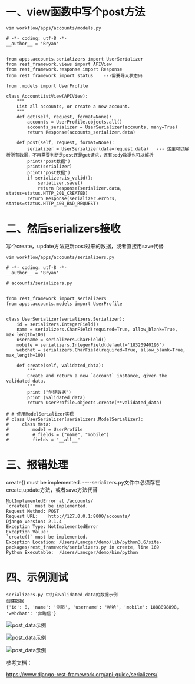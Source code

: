 # 一、view函数中写个post方法
```
vim workflow/apps/accounts/models.py
```
```
# -*- coding: utf-8 -*-
__author__ = 'Bryan'


from apps.accounts.serializers import UserSerializer
from rest_framework.views import APIView
from rest_framework.response import Response
from rest_framework import status    ---需要导入状态码

from .models import UserProfile

class AccountListView(APIView):
    """
    List all accounts, or create a new account.
    """
    def get(self, request, format=None):
        accounts = UserProfile.objects.all()
        accounts_serializer = UserSerializer(accounts, many=True)
        return Response(accounts_serializer.data)

    def post(self, request, format=None):
        serializer = UserSerializer(data=request.data)   --- 这里可以解析所有数据，不再需要判断是post还是get请求，还有body数据也可以解析
        print("post数据")
        print(serializer)
        print("post数据")
        if serializer.is_valid():
            serializer.save()
            return Response(serializer.data, status=status.HTTP_201_CREATED)
        return Response(serializer.errors, status=status.HTTP_400_BAD_REQUEST)
```
# 二、然后serializers接收
写个create，update方法更新post过来的数据，或者直接用save代替
```
vim workflow/apps/accounts/serializers.py
```
```
# -*- coding: utf-8 -*-
__author__ = 'Bryan'

# accounts/serializers.py


from rest_framework import serializers
from apps.accounts.models import UserProfile


class UserSerializer(serializers.Serializer):
    id = serializers.IntegerField()
    name = serializers.CharField(required=True, allow_blank=True, max_length=100)
    username = serializers.CharField()
    mobile = serializers.IntegerField(default='18320940196')
    webchat = serializers.CharField(required=True, allow_blank=True, max_length=100)

    def create(self, validated_data):
        """
        Create and return a new `account` instance, given the validated data.
        """
        print ("创建数据")
        print (validated_data)
        return UserProfile.objects.create(**validated_data)

# # 使用ModelSerializer实现
# class UserSerializer(serializers.ModelSerializer):
#     class Meta:
#         model = UserProfile
#         # fields = ("name", "mobile")
#         fields = "__all__"
```
# 三、报错处理
create() must be implemented.        ----serializers.py文件中必须存在create,update方法，或者save方法代替
```
NotImplementedError at /accounts/
`create()` must be implemented.
Request Method:	POST
Request URL:	http://127.0.0.1:8000/accounts/
Django Version:	2.1.4
Exception Type:	NotImplementedError
Exception Value:	
`create()` must be implemented.
Exception Location:	/Users/Lancger/demo/lib/python3.6/site-packages/rest_framework/serializers.py in create, line 169
Python Executable:	/Users/Lancger/demo/bin/python
```
# 四、示例测试

```
serializers.py 中打印validated_data的数据示例
创建数据
{'id': 8, 'name': '测员', 'username': '哈哈', 'mobile': 1888898898, 'webchat': '奔跑信'}
```

  ![post_data示例](https://github.com/Lancger/study_new/blob/master/images/json_post.png)

  ![post_data示例](https://github.com/Lancger/study_new/blob/master/images/post_data_success.png)

  ![post_data示例](https://github.com/Lancger/study_new/blob/master/images/post_data_success_01.png)


参考文档：

https://www.django-rest-framework.org/api-guide/serializers/  
